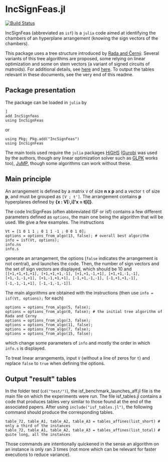 # IncSignFeas.jl

[![Build Status](https://github.com/BP-J/IncSignFeas.jl/actions/workflows/CI.yml/badge.svg?branch=main)](https://github.com/BP-J/IncSignFeas.jl/actions/workflows/CI.yml?query=branch%3Amain)

IncSignFeas (abbreviated as `isf`) is a `julia` code aimed at identifying the chambers of an hyperplane arrangement (knowing the sign vectors of the chambers).

This package uses a tree structure introduced by [Rada and Černý](https://epubs.siam.org/doi/10.1137/15M1027930). 
Several variants of this tree algorithms are proposed, some relying on linear optimization and some on stem vectors (a variant of signed circuits of matroids).
For additional details, see [here](https://inria.hal.science/hal-05002249) and [here](https://bp-j.github.io/research/documentation_ISFjl.pdf). 
To output the tables relevant in these documents, see the very end of this readme. 

## Package presentation

The package can be loaded in `julia` by

```
]
add IncSignfeas
using IncSignFeas
```
or 
```
using Pkg; Pkg.add("IncSignFeas")
using IncSignFeas
```

The main tools used require the `julia` packages [HiGHS](https://github.com/jump-dev/HiGHS.jl) ([Gurobi](https://github.com/jump-dev/Gurobi.jl) was used by the authors, though any linear optimization solver such as [GLPK](https://github.com/jump-dev/GLPK.jl) works too), [JuMP](https://github.com/jump-dev/JuMP.jl), though some algorithms can work without these. 

## Main principle

An arrangement is defined by a matrix `V` of size **n x p** and a vector `t` of size **p**, and must be grouped as `[V ; t']`.
The arrangement contains **p** hyperplanes defined by **{x : V[:,i]'x = t[i]}**.

The code IncSignFeas (often abbreviated ISF or isf) contains a few different parameters defined as `options`, 
the main one being the algorithm that will be used. We give a few examples. The instructions
```
Vt = [1 0 1 1 ; 0 1 1 -1 ; 0 0 1 0];
options = options_from_algo(13, false); # overall best algorithm
info = isf(Vt, options);
info.ns
info.s
```
generate an arrangement, the options (`false` indicates the arrangement is not central), and launches the code. 
Then, the number of sign vectors and the set of sign vectors are displayed, which should be 10 and 
`[[+1,+1,+1,+1], [+1,+1,+1,-1], [+1,+1,-1,+1], [+1,+1,-1,-1], [+1,-1,-1,+1], [+1,-1,+1,+1], [-1,+1,-1,-1], [-1,+1,+1,-1], [-1,-1,-1,+1], [-1,-1,-1,-1]]`.

The main algorithms are obtained with the instructions (then use `info = isf(Vt, options);` for each)
```
options = options_from_algo(5, false);
options = options_from_algo(0, false); # the initial tree algorithm of Rada and Cerny
options = options_from_algo(3, false);
options = options_from_algo(11, false);
options = options_from_algo(7, false);
options = options_from_algo(15, false);
```
which change some parameters of `info` and mostly the order in which `info.s` is displayed.

To treat linear arrangements, input `V` (without a line of zeros for `t`) and replace `false` to `true` when defining the options. 

## Output "result" tables

In the folder test (`cd("test/")`), the isf_benchmark_launches_aff.jl file is the main file on which the experiments were run. 
The file isf_tables.jl contains a code that produces tables very similar to those found at the end of the associated papers. 
After using `include("isf_tables.jl")`, the following command should produce the corresponding tables. 
```
table_72, table_A1, table_A2, table_A3 = tables_affines(list_short) # only a third of the instances
table_72, table_A1, table_A2, table_A3 = tables_affines(list_total) # quite long, all the instances
```
Those commands are intentionally quickened in the sense an algorithm on an instance is only ran 3 times (not more which can be relevant for faster executions to reduce variance). 